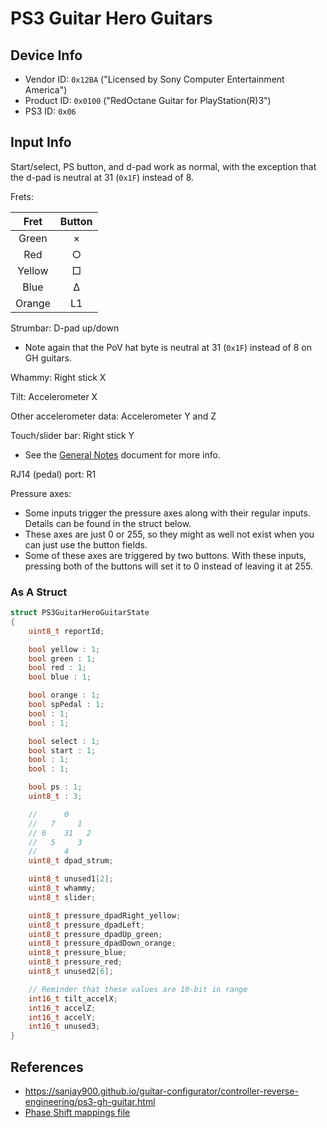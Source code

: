 # PS3 Guitar Hero Guitars

## Device Info

- Vendor ID: `0x12BA` ("Licensed by Sony Computer Entertainment America")
- Product ID: `0x0100` ("RedOctane Guitar for PlayStation(R)3")
- PS3 ID: `0x06`

## Input Info

Start/select, PS button, and d-pad work as normal, with the exception that the d-pad is neutral at 31 (`0x1F`) instead of 8.

Frets:

| Fret   | Button |
| :--:   | :----: |
| Green  | ×      |
| Red    | ○      |
| Yellow | □      |
| Blue   | Δ      |
| Orange | L1     |

Strumbar: D-pad up/down

- Note again that the PoV hat byte is neutral at 31 (`0x1F`) instead of 8 on GH guitars.

Whammy: Right stick X

Tilt: Accelerometer X

Other accelerometer data: Accelerometer Y and Z

Touch/slider bar: Right stick Y

- See the [General Notes](General%20Notes.md) document for more info.

RJ14 (pedal) port: R1

Pressure axes:

- Some inputs trigger the pressure axes along with their regular inputs. Details can be found in the struct below.
- These axes are just 0 or 255, so they might as well not exist when you can just use the button fields.
- Some of these axes are triggered by two buttons. With these inputs, pressing both of the buttons will set it to 0 instead of leaving it at 255.

### As A Struct

```c
struct PS3GuitarHeroGuitarState
{
    uint8_t reportId;

    bool yellow : 1;
    bool green : 1;
    bool red : 1;
    bool blue : 1;

    bool orange : 1;
    bool spPedal : 1;
    bool : 1;
    bool : 1;

    bool select : 1;
    bool start : 1;
    bool : 1;
    bool : 1;

    bool ps : 1;
    uint8_t : 3;

    //      0
    //   7     1
    // 6    31   2
    //   5     3
    //      4
    uint8_t dpad_strum;

    uint8_t unused1[2];
    uint8_t whammy;
    uint8_t slider;

    uint8_t pressure_dpadRight_yellow;
    uint8_t pressure_dpadLeft;
    uint8_t pressure_dpadUp_green;
    uint8_t pressure_dpadDown_orange;
    uint8_t pressure_blue;
    uint8_t pressure_red;
    uint8_t unused2[6];

    // Reminder that these values are 10-bit in range
    int16_t tilt_accelX;
    int16_t accelZ;
    int16_t accelY;
    int16_t unused3;
}
```

## References

- https://sanjay900.github.io/guitar-configurator/controller-reverse-engineering/ps3-gh-guitar.html
- [Phase Shift mappings file](../../Other/device_list.json)
